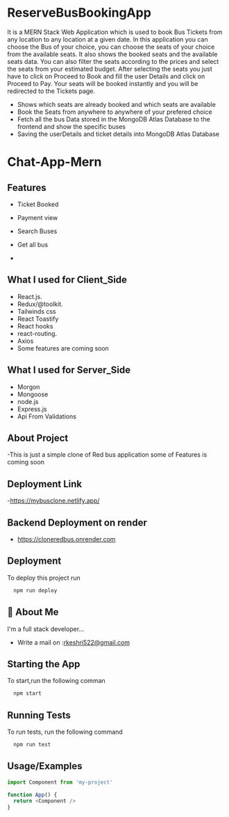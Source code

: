 # ReserveBusBookingApp

It is a MERN Stack Web Application which is used to book Bus Tickets from any location to any location at a given date. In this application you can choose the Bus of your choice, you can choose the seats of your choice from the available seats. It also shows the booked seats and the available seats data. You can also filter the seats according to the prices and select the seats from your estimated budget. After selecting the seats you just have to click on Proceed to Book and fill the user Details and click on Proceed to Pay. Your seats will be booked instantly and you will be redirected to the Tickets page.  


- Shows which seats are already booked and which seats are available
- Book the Seats from anywhere to anywhere of your prefered choice
- Fetch all the bus Data stored in the MongoDB Atlas Database to the frontend and show the specific buses
- Saving the userDetails and ticket details into MongoDB Atlas Database
# Chat-App-Mern


## Features
- Ticket Booked
- Payment view
- Search Buses 
- Get all bus

- 
## What I used for Client_Side
- React.js.
- Redux/@toolkit.
- Tailwinds css
- React Toastify
- React hooks
- react-routing.
- Axios 
- Some features are coming soon

## What I used for Server_Side
- Morgon
- Mongoose
- node.js
- Express.js
- Api From Validations
## About Project
-This is just a simple clone of Red bus application some of Features is coming soon

## Deployment Link
-https://mybusclone.netlify.app/

## Backend Deployment on render
- https://cloneredbus.onrender.com

## Deployment

To deploy this project run

```bash
  npm run deploy
```


## 🚀 About Me
I'm a full stack developer...
- Write a mail on :rkeshri522@gmail.com


## Starting the App

To start,run the following comman

```bash
  npm start
```


## Running Tests

To run tests, run the following command

```bash
  npm run test
```


## Usage/Examples

```javascript
import Component from 'my-project'

function App() {
  return <Component />
}
```

